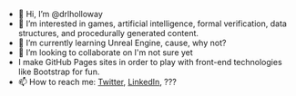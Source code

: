 - 👋 Hi, I’m @drlholloway
- 👀 I’m interested in games, artificial intelligence, formal verification, data structures, and procedurally generated content.
- 🌱 I’m currently learning Unreal Engine, cause, why not?
- 💞️ I’m looking to collaborate on I'm not sure yet
- I make GitHub Pages sites in order to play with front-end technologies like Bootstrap for fun.
- 📫 How to reach me: [Twitter](https://wwww.twitter.com/drlholloway), [LinkedIn](https://www.linkedin.com/in/lane-holloway-phd), ???

<!---
drlholloway/drlholloway is a ✨ special ✨ repository because its `README.md` (this file) appears on your GitHub profile.
You can click the Preview link to take a look at your changes.
--->
